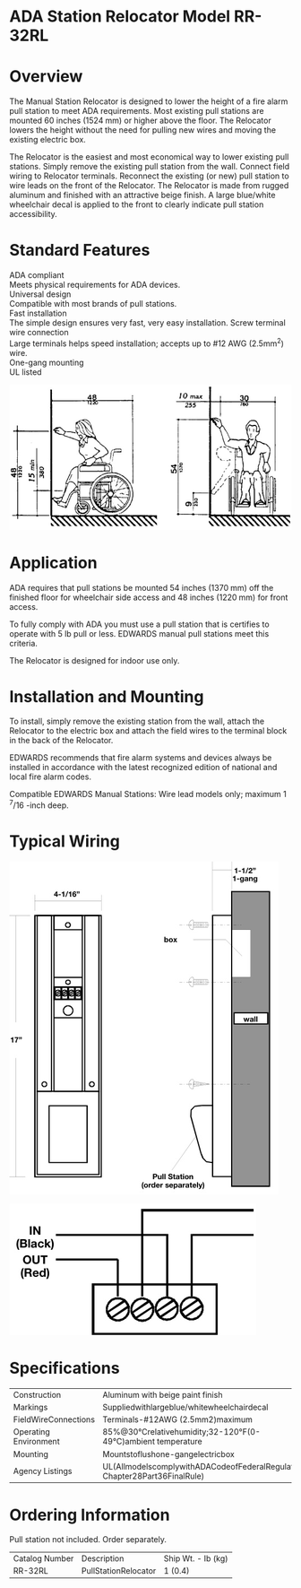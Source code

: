 # ADA Station Relocator Model RR-32RL  

# Overview  

The Manual Station Relocator is designed to lower the height of a fire alarm pull station to meet ADA requirements. Most existing pull stations are mounted 60 inches $(1524\;\mathsf{m m})$ or higher above the floor. The Relocator lowers the height without the need for pulling new wires and moving the existing electric box.  

The Relocator is the easiest and most economical way to lower existing pull stations. Simply remove the existing pull station from the wall.  Connect field wiring to Relocator terminals. Reconnect the existing (or new) pull station to wire leads on the front of the Relocator. The Relocator is made from rugged aluminum and finished with an attractive beige finish. A large blue/white wheelchair decal is applied to the front to clearly indicate pull station accessibility.  

# Standard Features  

ADA compliant   
Meets physical requirements for ADA devices.   
Universal design   
Compatible with most brands of pull stations.   
Fast installation   
The simple design ensures very fast, very easy installation. Screw terminal wire connection   
Large terminals helps speed installation; accepts up to #12 AWG $(2.5\mathsf{m m}^{2})$ wire.   
One-gang mounting   
UL listed  

![](images/873c2d260a0d476996ac4030ab1a00fadfc5b400616da1876cb3f983342d8f2b.jpg)  

# Application  

ADA requires that pull stations be mounted 54 inches $(1370\;\mathrm{mm})$ off the finished floor for wheelchair side access and 48 inches $(1220\;\mathrm{mm})$ for front access.  

To fully comply with ADA you must use a pull station that is certifies to operate with 5 lb pull or less. EDWARDS manual pull stations meet this criteria.  

The Relocator is designed for indoor use only.  

# Installation and Mounting  

To install, simply remove the existing station from the wall, attach the Relocator to the electric box and attach the field wires to the terminal block in the back of the Relocator.  

EDWARDS recommends that fire alarm systems and devices always be installed in accordance with the latest recognized edition of national and local fire alarm codes.  

Compatible EDWARDS Manual Stations: Wire lead models only; maximum $1\,^{7}/16$ -inch deep.  

# Typical Wiring  

![](images/543b296c97e4c881a81c8f44dd97dd189441008f564be8ecf990f9ee51c6930d.jpg)  

![](images/c407b20b34a1460d1ced08481feb283647c6133dd6938c434d7adf78308c8181.jpg)  

# Specifications  

<html><body><table><tr><td>Construction</td><td>Aluminum with beige paint finish</td></tr><tr><td>Markings</td><td>Suppliedwithlargeblue/whitewheelchairdecal</td></tr><tr><td>FieldWireConnections</td><td>Terminals-#12AWG (2.5mm2)maximum</td></tr><tr><td>Operating Environment</td><td>85%@30°Crelativehumidity;32-120°F(0-49°C)ambient temperature</td></tr><tr><td>Mounting</td><td>Mountstoflushone-gangelectricbox</td></tr><tr><td>Agency Listings</td><td>UL(AllmodelscomplywithADACodeofFederalRegulation Chapter28Part36FinalRule)</td></tr></table></body></html>  

# Ordering Information  

Pull station not included. Order separately.  

<html><body><table><tr><td>Catalog Number</td><td>Description</td><td>Ship Wt. - Ib (kg)</td></tr><tr><td>RR-32RL</td><td>PullStationRelocator</td><td>1 (0.4)</td></tr></table></body></html>  